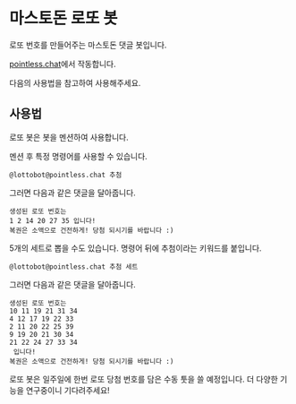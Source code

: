 # 마스토돈 로또 봇
로또 번호를 만들어주는 마스토돈 댓글 봇입니다.

[pointless.chat](https://pointless.chat/@lottobot)에서 작동합니다.

다음의 사용법을 참고하여 사용해주세요.

## 사용법
로또 봇은 봇을 멘션하여 사용합니다.

멘션 후 특정 명령어를 사용할 수 있습니다.
```
@lottobot@pointless.chat 추첨
```
그러면 다음과 같은 댓글을 달아줍니다.
```
생성된 로또 번호는
1 2 14 20 27 35 입니다!
복권은 소액으로 건전하게! 당첨 되시기를 바랍니다 :)
```
5개의 세트로 뽑을 수도 있습니다. 명령어 뒤에 추첨이라는 키워드를 붙입니다.
```
@lottobot@pointless.chat 추첨 세트
```
그러면 다음과 같은 댓글을 달아줍니다.
```
생성된 로또 번호는
10 11 19 21 31 34
4 12 17 19 22 33
2 11 20 22 25 39
9 19 20 21 30 34
21 22 24 27 33 34
 입니다!
복권은 소액으로 건전하게! 당첨 되시기를 바랍니다 :)
```

로또 봇은 일주일에 한번 로또 당첨 번호를 담은 수동 툿을 쓸 예정입니다.
더 다양한 기능을 연구중이니 기다려주세요!
